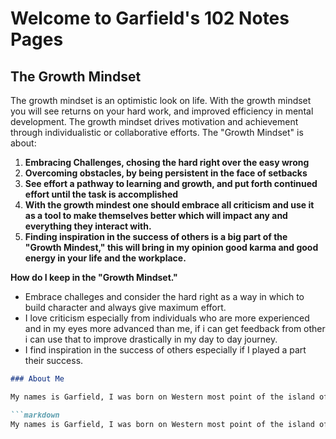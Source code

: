 # Welcome to Garfield's 102 Notes Pages

## The Growth Mindset

The growth mindset is an optimistic look on life. With the growth mindset you will see returns on your hard work, and improved efficiency in mental development. The growth mindset drives motivation and achievement through individualistic or collaborative efforts. The "Growth Mindset" is about: 
1. **Embracing Challenges, chosing the hard right over the easy wrong**
2. **Overcoming obstacles, by being persistent in the face of setbacks** 
3. **See effort a pathway to learning and growth, and put forth continued effort until the task is accomplished** 
4. **With the growth mindest one should embrace all criticism and use it as a tool to make themselves better which will impact any and everything they interact with.** 
5. **Finding inspiration in the success of others is a big part of the "Growth Mindest," this will bring in my opinion good karma and good energy in your life and the workplace.** 

**How do I keep in the "Growth Mindset."**
- Embrace challeges and consider the hard right as a way in which to build character and always give maximum effort. 
- I love criticism especially from individuals who are more experienced and in my eyes more advanced than me, if i can get feedback from other i can use that to improve drastically in my day to day journey.
- I find inspiration in the success of others especially if I played a part their success.  

```markdown
### About Me 

My names is Garfield, I was born on Western most point of the island of [Jamaica](https://www.britannica.com/place/Jamaica.md). I am an 8year Army veteran that enjoys _spending time with his family, scuba diving, travelling and some of the simple pleasures of life_. Feel free to connect with me via [LinkedIn](https://www.linkedin.com/in/garfieldgrant/) or on [Github](https://github.com/Marleyman876.md) to see my professional work. 

```markdown
My names is Garfield, I was born on Western most point of the island of [Jamaica](https://www.britannica.com/place/Jamaica.md). I am an 8year Army veteran that enjoys _spending time with his family, scuba diving, travelling and some of the simple pleasures of life_. For more about me you can conncet with me via [LinkedIn](https://www.linkedin.com/in/garfieldgrant.md) or on [Github](https://github.com/Marleyman876.md) to see my professional work.
```

<!--Here are a few examples of some of my favourite quotes in differeways you can use Markdown; 
1. As a Header. 
# "Do it for Love, not for Likes!" Chronixx 
## Header 2
### Header 3

- Bulleted
- List

1. Numbered
2. List

**Bold** and _Italic_ and `Code` text

[Link](url) and ![Image](src)
```

For more details see [GitHub Flavored Markdown](https://guides.github.com/features/mastering-markdown/).

### Jekyll Themes


You can use the [editor on GitHub](https://github.com/Marleyman876/reading-notes/edit/main/README.md) to maintain and preview the content for your website in Markdown files.

Your Pages site will use the layout and styles from the Jekyll theme you have selected in your [repository settings](https://github.com/Marleyman876/reading-notes/settings). The name of this theme is saved in the Jekyll `_config.yml` configuration file.

### Support or Contact

Having trouble with Pages? Check out our [documentation](https://docs.github.com/categories/github-pages-basics/) or [contact support](https://github.com/contact) and we’ll help you sort it out.--> 
